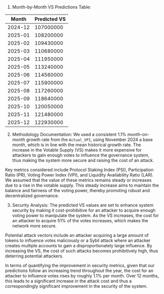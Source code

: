 1. Month-by-Month VS Predictions Table:

| Month   | Predicted VS   |
|---------|----------------|
| 2024-12 | 107000000      |
| 2025-01 | 108200000      |
| 2025-02 | 109430000      |
| 2025-03 | 110680000      |
| 2025-04 | 111950000      |
| 2025-05 | 113240000      |
| 2025-06 | 114560000      |
| 2025-07 | 115900000      |
| 2025-08 | 117260000      |
| 2025-09 | 118640000      |
| 2025-10 | 120050000      |
| 2025-11 | 121480000      |
| 2025-12 | 122930000      |

2. Methodology Documentation:
We used a consistent 1.1% month-on-month growth rate from the `Actual_VPI`, using November 2024 a base month, which is in line with the mean historical growth rate. The increase in the Votable Supply (VS) makes it more expensive for attackers to gain enough votes to influence the governance system, thus making the system more secure and raising the cost of an attack. 

Key metrics considered include Protocol Staking Index (PSI), Participation Ratio (PR), Voting Power Index (VPI), and Liquidity Availability Ratio (LAR). We assumed that the value of these metrics remains steady or increases due to a rise in the votable supply. This steady increase aims to maintain the balance and fairness of the voting power, thereby promoting robust and decentralized governance.

3. Security Analysis:
The predicted VS values are set to enhance system security by making it cost-prohibitive for an attacker to acquire enough voting power to manipulate the system. As the VS increases, the cost for an attacker to acquire 51% of the votes increases, which makes the network more secure.

Potential attack vectors include an attacker acquiring a large amount of tokens to influence votes maliciously or a Sybil attack where an attacker creates multiple accounts to gain a disproportionately large influence. By increasing the VS, the cost of such attacks becomes prohibitively high, thus deterring potential attackers.

In terms of quantifying the improvement in security metrics, given that our predictions follow an increasing trend throughout the year, the cost for an attacker to influence votes rises by roughly 1.1% per month. Over 12 months, this leads to a significant increase in the attack cost and thus a correspondingly significant improvement in the security of the system.